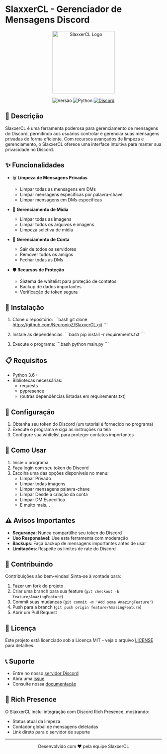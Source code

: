 # SlaxxerCL - Gerenciador de Mensagens Discord

<div align="center">
  <img src="https://i.ibb.co/3yMZnKMz/acdf1eb4892e8d3cad48cbc425a2c135.png" alt="SlaxxerCL Logo" width="200"/>
  
  ![Versão](https://img.shields.io/badge/versão-1.0.14-blue.svg)
  ![Python](https://img.shields.io/badge/python-3.6+-blue.svg)
  [![Discord](https://img.shields.io/discord/627116319074025473?color=7289da&label=Discord&logo=discord&logoColor=white)](https://discord.gg/slaxxer)
</div>

## 📝 Descrição

SlaxxerCL é uma ferramenta poderosa para gerenciamento de mensagens do Discord, permitindo aos usuários controlar e gerenciar suas mensagens privadas de forma eficiente. Com recursos avançados de limpeza e gerenciamento, o SlaxxerCL oferece uma interface intuitiva para manter sua privacidade no Discord.

## ✨ Funcionalidades

- 🗑️ **Limpeza de Mensagens Privadas**
  - Limpar todas as mensagens em DMs
  - Limpar mensagens específicas por palavra-chave
  - Limpar mensagens em DMs específicas

- 📸 **Gerenciamento de Mídia**
  - Limpar todas as imagens
  - Limpar todos os arquivos e imagens
  - Limpeza seletiva de mídia

- 🔄 **Gerenciamento de Conta**
  - Sair de todos os servidores
  - Remover todos os amigos
  - Fechar todas as DMs

- 🛡️ **Recursos de Proteção**
  - Sistema de whitelist para proteção de contatos
  - Backup de dados importantes
  - Verificação de token segura

## 🚀 Instalação

1. Clone o repositório:
\`\`\`bash
git clone https://github.com/NeuronioZ/SlaxxerCL.git
\`\`\`

2. Instale as dependências:
\`\`\`bash
pip install -r requirements.txt
\`\`\`

3. Execute o programa:
\`\`\`bash
python main.py
\`\`\`

## 📋 Requisitos

- Python 3.6+
- Bibliotecas necessárias:
  - requests
  - pypresence
  - (outras dependências listadas em requirements.txt)

## 🔧 Configuração

1. Obtenha seu token do Discord (um tutorial é fornecido no programa)
2. Execute o programa e siga as instruções na tela
3. Configure sua whitelist para proteger contatos importantes

## 🎯 Como Usar

1. Inicie o programa
2. Faça login com seu token do Discord
3. Escolha uma das opções disponíveis no menu:
   - Limpar Privado
   - Limpar todas imagens
   - Limpar mensagens palavra-chave
   - Limpar Desde a criação da conta
   - Limpar DM Específica
   - E muito mais...

## ⚠️ Avisos Importantes

- **Segurança**: Nunca compartilhe seu token do Discord
- **Uso Responsável**: Use esta ferramenta com moderação
- **Backups**: Faça backup de mensagens importantes antes de usar
- **Limitações**: Respeite os limites de rate do Discord

## 🤝 Contribuindo

Contribuições são bem-vindas! Sinta-se à vontade para:

1. Fazer um fork do projeto
2. Criar uma branch para sua feature (`git checkout -b feature/AmazingFeature`)
3. Commit suas mudanças (`git commit -m 'Add some AmazingFeature'`)
4. Push para a branch (`git push origin feature/AmazingFeature`)
5. Abrir um Pull Request

## 📄 Licença

Este projeto está licenciado sob a Licença MIT - veja o arquivo [LICENSE](LICENSE) para detalhes.

## 📞 Suporte

- Entre no nosso [servidor Discord](https://discord.gg/slaxxer)
- Abra uma [issue](https://github.com/NeuronioZ/SlaxxerCL/issues)
- Consulte nossa [documentação](https://github.com/NeuronioZ/SlaxxerCL/wiki)

## 🎨 Rich Presence

O SlaxxerCL inclui integração com Discord Rich Presence, mostrando:
- Status atual da limpeza
- Contador global de mensagens deletadas
- Link direto para o servidor de suporte

---

<div align="center">
  Desenvolvido com ❤️ pela equipe SlaxxerCL
</div> 